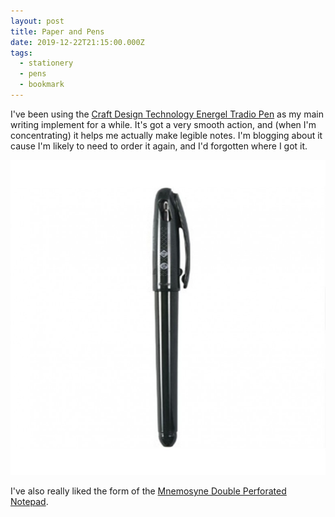 ```yaml
---
layout: post
title: Paper and Pens
date: 2019-12-22T21:15:00.000Z
tags:
  - stationery
  - pens
  - bookmark
---
```

I've been using the [Craft Design Technology Energel Tradio Pen](https://www.thejournalshop.com/craft-design-technology-energel-tradio-pen-black) as my main writing implement for a while. It's got a very smooth action, and (when I'm concentrating) it helps me actually make legible notes. I'm blogging about it cause I'm likely to need to order it again, and I'd forgotten where I got it.

![A picture of the Craft Design Technology Energel Tradio pen](/images/uploads/cdt-energel-2.jpg "CDT Energel Tradio")

I've also really liked the form of the [Mnemosyne Double Perforated Notepad](https://www.thejournalshop.com/mnemosyne-double-perforated-notepad-n177).
